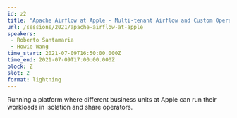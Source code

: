 ```yaml
---
id: z2
title: "Apache Airflow at Apple - Multi-tenant Airflow and Custom Operators"
url: /sessions/2021/apache-airflow-at-apple
speakers:
 - Roberto Santamaria
 - Howie Wang
time_start: 2021-07-09T16:50:00.000Z
time_end: 2021-07-09T17:00:00.000Z
block: Z
slot: 2
format: lightning
---
```


Running a platform where different business units at Apple can run their workloads in isolation and share operators.
